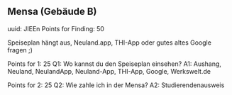## Mensa (Gebäude B)
uuid: JIEEn
Points for Finding: 50

Speiseplan hängt aus, Neuland.app, THI-App oder gutes altes Google fragen ;)

Points for 1: 25
Q1: Wo kannst du den Speiseplan einsehen?
A1: Aushang, Neuland, NeulandApp, Neuland-App, THI-App, Google, Werkswelt.de

Points for 2: 25
Q2: Wie zahle ich in der Mensa?
A2: Studierendenausweis


